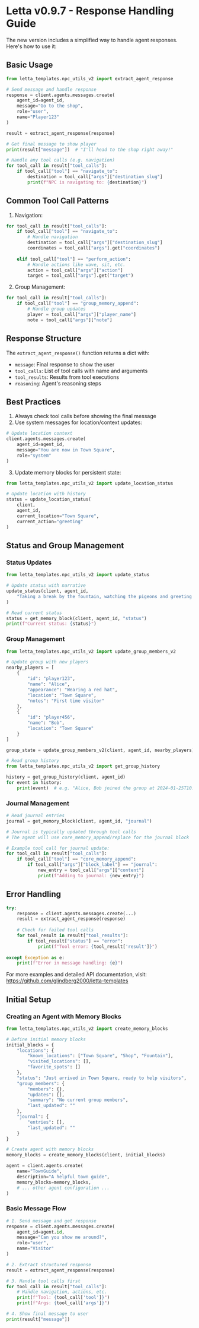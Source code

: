 # Letta v0.9.7 - Response Handling Guide

The new version includes a simplified way to handle agent responses. Here's how to use it:

## Basic Usage
```python
from letta_templates.npc_utils_v2 import extract_agent_response

# Send message and handle response
response = client.agents.messages.create(
    agent_id=agent_id,
    message="Go to the shop",
    role="user",
    name="Player123"
)

result = extract_agent_response(response)

# Get final message to show player
print(result["message"])  # "I'll head to the shop right away!"

# Handle any tool calls (e.g. navigation)
for tool_call in result["tool_calls"]:
    if tool_call["tool"] == "navigate_to":
        destination = tool_call["args"]["destination_slug"]
        print(f"NPC is navigating to: {destination}")
```

## Common Tool Call Patterns

1. Navigation:
```python
for tool_call in result["tool_calls"]:
    if tool_call["tool"] == "navigate_to":
        # Handle navigation
        destination = tool_call["args"]["destination_slug"]
        coordinates = tool_call["args"].get("coordinates")
    
    elif tool_call["tool"] == "perform_action":
        # Handle actions like wave, sit, etc.
        action = tool_call["args"]["action"]
        target = tool_call["args"].get("target")
```

2. Group Management:
```python
for tool_call in result["tool_calls"]:
    if tool_call["tool"] == "group_memory_append":
        # Handle group updates
        player = tool_call["args"]["player_name"]
        note = tool_call["args"]["note"]
```

## Response Structure
The `extract_agent_response()` function returns a dict with:
- `message`: Final response to show the user
- `tool_calls`: List of tool calls with name and arguments
- `tool_results`: Results from tool executions
- `reasoning`: Agent's reasoning steps

## Best Practices
1. Always check tool calls before showing the final message
2. Use system messages for location/context updates:
```python
# Update location context
client.agents.messages.create(
    agent_id=agent_id,
    message="You are now in Town Square",
    role="system"
)
```

3. Update memory blocks for persistent state:
```python
from letta_templates.npc_utils_v2 import update_location_status

# Update location with history
status = update_location_status(
    client,
    agent_id,
    current_location="Town Square",
    current_action="greeting"
)
```

## Status and Group Management

### Status Updates
```python
from letta_templates.npc_utils_v2 import update_status

# Update status with narrative
update_status(client, agent_id, 
    "Taking a break by the fountain, watching the pigeons and greeting passersby"
)

# Read current status
status = get_memory_block(client, agent_id, "status")
print(f"Current status: {status}")
```

### Group Management
```python
from letta_templates.npc_utils_v2 import update_group_members_v2

# Update group with new players
nearby_players = [
    {
        "id": "player123",
        "name": "Alice",
        "appearance": "Wearing a red hat",
        "location": "Town Square",
        "notes": "First time visitor"
    },
    {
        "id": "player456",
        "name": "Bob",
        "location": "Town Square"
    }
]

group_state = update_group_members_v2(client, agent_id, nearby_players)

# Read group history
from letta_templates.npc_utils_v2 import get_group_history

history = get_group_history(client, agent_id)
for event in history:
    print(event)  # e.g. "Alice, Bob joined the group at 2024-01-25T10:30:00"
```

### Journal Management
```python
# Read journal entries
journal = get_memory_block(client, agent_id, "journal")

# Journal is typically updated through tool calls
# The agent will use core_memory_append/replace for the journal block

# Example tool call for journal update:
for tool_call in result["tool_calls"]:
    if tool_call["tool"] == "core_memory_append":
        if tool_call["args"]["block_label"] == "journal":
            new_entry = tool_call["args"]["content"]
            print(f"Adding to journal: {new_entry}")
```

## Error Handling
```python
try:
    response = client.agents.messages.create(...)
    result = extract_agent_response(response)
    
    # Check for failed tool calls
    for tool_result in result["tool_results"]:
        if tool_result["status"] == "error":
            print(f"Tool error: {tool_result['result']}")
            
except Exception as e:
    print(f"Error in message handling: {e}")
```

For more examples and detailed API documentation, visit:
https://github.com/glindberg2000/letta-templates 

## Initial Setup

### Creating an Agent with Memory Blocks
```python
from letta_templates.npc_utils_v2 import create_memory_blocks

# Define initial memory blocks
initial_blocks = {
    "locations": {
        "known_locations": ["Town Square", "Shop", "Fountain"],
        "visited_locations": [],
        "favorite_spots": []
    },
    "status": "Just arrived in Town Square, ready to help visitors",
    "group_members": {
        "members": {},
        "updates": [],
        "summary": "No current group members",
        "last_updated": ""
    },
    "journal": {
        "entries": [],
        "last_updated": ""
    }
}

# Create agent with memory blocks
memory_blocks = create_memory_blocks(client, initial_blocks)

agent = client.agents.create(
    name="TownGuide",
    description="A helpful town guide",
    memory_blocks=memory_blocks,
    # ... other agent configuration ...
)
```

### Basic Message Flow
```python
# 1. Send message and get response
response = client.agents.messages.create(
    agent_id=agent.id,
    message="Can you show me around?",
    role="user",
    name="Visitor"
)

# 2. Extract structured response
result = extract_agent_response(response)

# 3. Handle tool calls first
for tool_call in result["tool_calls"]:
    # Handle navigation, actions, etc.
    print(f"Tool: {tool_call['tool']}")
    print(f"Args: {tool_call['args']}")

# 4. Show final message to user
print(result["message"])
``` 